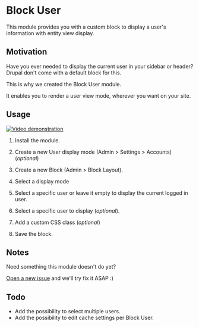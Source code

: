 Block User
==================

This module provides you with a custom block to display a user's information
with entity view display.


Motivation
----------

Have you ever needed to display the current user in your sidebar or header?
Drupal don't come with a default block for this.

This is why we created the Block User module.

It enables you to render a user view mode, wherever you want on your site.


Usage
-----
[![Video demonstration](https://goo.gl/B7dDob)](https://youtu.be/RFyGzfkf1jM)

1. Install the module.

2. Create a new User display mode (Admin > Settings > Accounts) (*optional*)

3. Create a new Block (Admin > Block Layout).

3. Select a display mode

4. Select a specific user or leave it empty to display the current logged in
user.

5. Select a specific user to display (*optional*).

6. Add a custom CSS class (*optional*)

7. Save the block.


Notes
-----

Need something this module doesn't do yet?

[Open a new issue](https://goo.gl/WoSxAi) and we'll try fix it ASAP :)


Todo
----

- Add the possibility to select multiple users.
- Add the possibility to edit cache settings per Block User.
